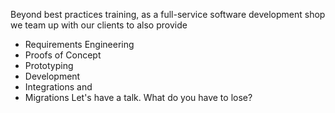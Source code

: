 Beyond best practices training, as a full-service software development shop we team up with our clients to also provide
- Requirements Engineering
- Proofs of Concept
- Prototyping 
- Development 
- Integrations and
- Migrations
Let's have a talk. What do you have to lose?

